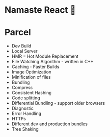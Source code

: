 # Namaste React 🚀

# Parcel

- Dev Build
- Local Server
- HMR = Hot Module Replacement
- File Watching Algorithm - written in C++
- Caching - Faster Builds
- Image Optimization
- Minification of files
- Bundling
- Compress
- Consistent Hashing
- Code splitting
- Differential Bundling - support older browsers
- Diagnostic
- Error Handling
- HTTPs
- Different dev and production bundles
- Tree Shaking
